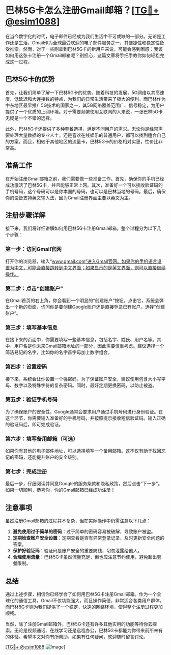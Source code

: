 # 巴林5G卡怎么注册Gmail邮箱？[[TG💪+ @esim1088](https://t.me/s/esim1088)]

在当今数字化的时代，电子邮件已经成为我们生活中不可或缺的一部分。无论是工作还是生活，Gmail作为全球最受欢迎的电子邮件服务之一，其便捷性和稳定性备受推崇。然而，对于一些刚拿到巴林5G卡的新用户来说，可能会感到困惑：我该如何用这张卡注册一个Gmail邮箱呢？别担心，这篇文章将手把手教你如何轻松完成这一过程。

## 巴林5G卡的优势

首先，让我们简单了解一下巴林5G卡的优势。随着科技的发展，5G网络以其高速度、低延迟和大连接数的特点，为我们的日常生活带来了极大的便利。而巴林作为中东地区最早推广5G技术的国家之一，其5G网络覆盖范围广、信号稳定，为用户提供了一个优质的上网环境。对于需要频繁使用互联网的人来说，一张巴林5G卡无疑是一个不错的选择。

此外，巴林5G卡还提供了多种套餐选择，满足不同用户的需求。无论你是经常需要处理大量数据的专业人士，还是喜欢在线娱乐的普通用户，都可以找到适合自己的方案。而且，相较于其他地区的流量卡，巴林5G卡的价格相对实惠，性价比非常高。

## 准备工作

在开始注册Gmail邮箱之前，我们需要做一些准备工作。首先，确保你的手机已经成功激活了巴林5G卡，并且能够正常上网。其次，准备好一个可以接收验证码的手机号码，这个号码可以是你本国的号码，也可以是巴林当地的号码。最后，确保你的设备支持英文输入法，因为Gmail注册界面主要以英文为主。

## 注册步骤详解

接下来，我们将详细讲解如何用巴林5G卡注册Gmail邮箱。整个过程分为以下几个步骤：

### 第一步：访问Gmail官网

打开你的浏览器，输入“www.gmail.com”进入Gmail官网。如果你的手机语言设置为中文，可能会直接跳转到中文界面；如果显示的是英文界面，则可以直接继续操作。

### 第二步：点击“创建账户”

在Gmail首页的右上角，你会看到一个明显的“创建账户”按钮。点击它，系统会弹出一个新的页面，询问你是要创建Google账户还是直接登录已有账户。选择“创建账户”。

### 第三步：填写基本信息

在接下来的页面中，你需要填写一些基本信息，包括名字、姓氏、用户名等。其中，用户名是你未来Gmail邮箱地址的一部分，因此需要慎重考虑。建议选择一个简洁易记的名字，比如你的名字首字母加上数字组合。

### 第四步：设置密码

接下来，系统会让你设置一个强密码。为了保证账户安全，建议使用包含大小写字母、数字以及特殊字符的复杂密码。同时，最好定期更换密码，以防止被盗。

### 第五步：验证手机号码

为了确保账户的安全性，Google通常会要求用户通过手机号码进行身份验证。在这个环节，你需要输入准备好的手机号码，并按照提示接收短信验证码。输入正确的验证码后，即可完成验证。

### 第六步：填写备用邮箱（可选）

如果你有其他的电子邮件地址，可以选择填写一个备用邮箱。这不仅有助于找回忘记的密码，还能提升账户的安全级别。

### 第七步：完成注册

最后一步，仔细阅读并同意Google的服务条款和隐私政策，然后点击“下一步”。如果一切顺利，恭喜你，你的Gmail邮箱已经成功注册！

## 注意事项

虽然注册Gmail邮箱的过程并不复杂，但在实际操作中仍需注意以下几点：

1. **避免使用过于简单的密码**：过于简单的密码容易被破解，导致账户被盗。
2. **定期检查账户安全设置**：定期查看是否有异常登录记录，及时更新安全问题的答案。
3. **保护好验证码**：验证码是账户安全的重要防线，切勿泄露给他人。
4. **合理使用流量**：巴林5G卡虽然流量充足，但也应注意节约使用，避免超出套餐限制。

## 总结

通过上述步骤，相信你已经学会了如何用巴林5G卡注册Gmail邮箱。作为一个全球化的通信工具，Gmail不仅功能强大，而且操作简便，非常适合各类用户群体。而巴林5G卡则为我们提供了一个稳定、快速的网络环境，使得整个注册过程更加顺畅。

当然，除了注册Gmail邮箱外，巴林5G卡还有许多其他实用的功能等待你去探索。无论是视频通话、在线学习还是远程办公，巴林5G卡都能为你带来前所未有的体验。希望本文对你有所帮助，如果有任何疑问，欢迎随时留言讨论。

[[TG💪+ @esim1088](https://t.me/s/esim1088) ![Image](https://i.postimg.cc/4NQfJmqS/Snipaste-2025-05-13-00-14-12.png)]